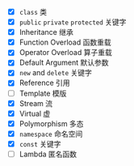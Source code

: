 
- [x] `class` 类
- [x] `public` `private` `protected` 关键字
- [x] Inheritance 继承
- [x] Function Overload 函数重载
- [x] Operator Overload 算子重载
- [x] Default Argument 默认参数
- [x] `new` and `delete` 关键字
- [x] Reference 引用
- [ ] Template 模版
- [x] Stream 流
- [x] Virtual 虚
- [x] Polymorphism 多态
- [x] `namespace` 命名空间
- [x] `const` 关键字
- [ ] Lambda 匿名函数
